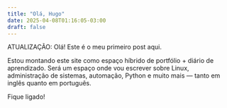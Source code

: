 ```yaml
---
title: "Olá, Hugo"
date: 2025-04-08T01:16:05-03:00
draft: false
---
```


ATUALIZAÇÃO: Olá! Este é o meu primeiro post aqui.

Estou montando este site como espaço híbrido de portfólio + diário de aprendizado. Será um espaço onde vou escrever sobre Linux, administração de sistemas, automação, Python e muito mais — tanto em inglês quanto em português.

Fique ligado!
